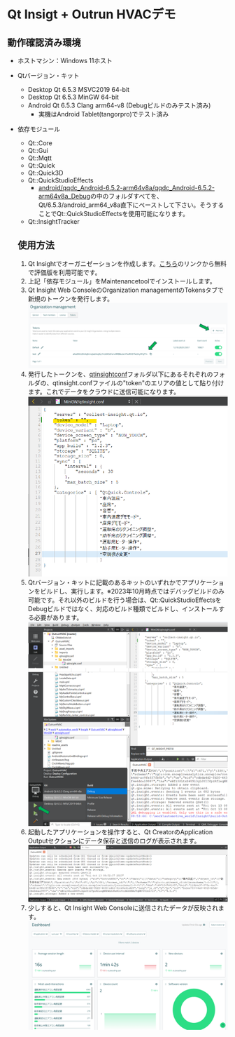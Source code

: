 # Qt Insigt + Outrun HVACデモ
## 動作確認済み環境
- ホストマシン：Windows 11ホスト
- Qtバージョン・キット
  - Desktop Qt 6.5.3 MSVC2019 64-bit
  - Desktop Qt 6.5.3 MinGW 64-bit
  - Android Qt 6.5.3 Clang arm64-v8 (Debugビルドのみテスト済み)
    - 実機はAndroid Tablet(tangorpro)でテスト済み
- 依存モジュール
    - Qt::Core
    - Qt::Gui
    - Qt::Mqtt
    - Qt::Quick
    - Qt::Quick3D
    - Qt::QuickStudioEffects
      - [android/qqdc_Android-6.5.2-arm64v8a/qqdc_Android-6.5.2-arm64v8a_Debug](android/qqdc_Android-6.5.2-arm64v8a/qqdc_Android-6.5.2-arm64v8a_Debug)の中のフォルダすべてを、Qt/6.5.3/android_arm64_v8a直下にペーストして下さい。そうすることでQt::QuickStudioEffectsを使用可能になります。
    - Qt::InsightTracker
  
  ## 使用方法
  1. Qt Insightでオーガニゼーションを作成します。[こちら](https://insight.qt.io/app)のリンクから無料で評価版を利用可能です。
  2. 上記「依存モジュール」をMaintenancetoolでインストールします。
  3. Qt Insight Web ConsoleのOrganization managementのTokensタブで新規のトークンを発行します。
  ![issue a token](readme_assets/token.png)
  4. 発行したトークンを、[qtinsightconf](qtinsightconf)フォルダ以下にあるそれぞれのフォルダの、qtinsight.confファイルの"token"のエリアの値として貼り付けます。これでデータをクラウドに送信可能になります。
  ![fill token](readme_assets/fill_token.png)
  5. Qtバージョン・キットに記載のあるキットのいずれかでアプリケーションをビルドし、実行します。※2023年10月時点ではデバッグビルドのみ可能です。それ以外のビルドを行う場合は、Qt::QuickStudioEffectsをDebugビルドではなく、対応のビルド種類でビルドし、インストールする必要があります。
  ![build run](readme_assets/build_run.png)
  6. 起動したアプリケーションを操作すると、Qt CreatorのApplication Outputセクションにデータ保存と送信のログが表示されます。
  ![log](readme_assets/log.png)
  7. 少しすると、Qt Insight Web Consoleに送信されたデータが反映されます。
  ![web console](readme_assets/webconsole.png)